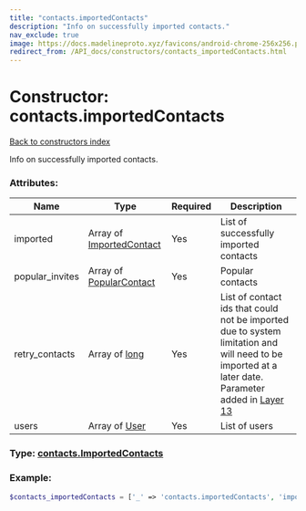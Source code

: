 ```yaml
---
title: "contacts.importedContacts"
description: "Info on successfully imported contacts."
nav_exclude: true
image: https://docs.madelineproto.xyz/favicons/android-chrome-256x256.png
redirect_from: /API_docs/constructors/contacts_importedContacts.html
---
```

# Constructor: contacts.importedContacts  
[Back to constructors index](/API_docs/constructors/index.html)



Info on successfully imported contacts.

### Attributes:

| Name     |    Type       | Required | Description |
|----------|---------------|----------|-------------|
|imported|Array of [ImportedContact](/API_docs/types/ImportedContact.html) | Yes|List of successfully imported contacts|
|popular\_invites|Array of [PopularContact](/API_docs/types/PopularContact.html) | Yes|Popular contacts|
|retry\_contacts|Array of [long](/API_docs/types/long.html) | Yes|List of contact ids that could not be imported due to system limitation and will need to be imported at a later date.<br>Parameter added in [Layer 13](https://core.telegram.org/api/layers#layer-13)|
|users|Array of [User](/API_docs/types/User.html) | Yes|List of users|



### Type: [contacts.ImportedContacts](/API_docs/types/contacts.ImportedContacts.html)


### Example:

```php
$contacts_importedContacts = ['_' => 'contacts.importedContacts', 'imported' => [ImportedContact, ImportedContact], 'popular_invites' => [PopularContact, PopularContact], 'retry_contacts' => [long, long], 'users' => [User, User]];
```  

